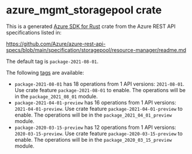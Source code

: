 # azure_mgmt_storagepool crate

This is a generated [Azure SDK for Rust](https://github.com/Azure/azure-sdk-for-rust) crate from the Azure REST API specifications listed in:

https://github.com/Azure/azure-rest-api-specs/blob/main/specification/storagepool/resource-manager/readme.md

The default tag is `package-2021-08-01`.

The following [tags](https://github.com/Azure/azure-sdk-for-rust/blob/main/services/tags.md) are available:

- `package-2021-08-01` has 18 operations from 1 API versions: `2021-08-01`. Use crate feature `package-2021-08-01` to enable. The operations will be in the `package_2021_08_01` module.
- `package-2021-04-01-preview` has 16 operations from 1 API versions: `2021-04-01-preview`. Use crate feature `package-2021-04-01-preview` to enable. The operations will be in the `package_2021_04_01_preview` module.
- `package-2020-03-15-preview` has 12 operations from 1 API versions: `2020-03-15-preview`. Use crate feature `package-2020-03-15-preview` to enable. The operations will be in the `package_2020_03_15_preview` module.